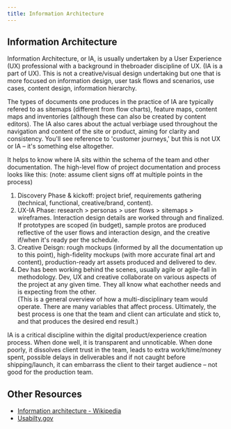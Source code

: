 ```yaml
---
title: Information Architecture
---
```

## Information Architecture

Information Architecture, or IA, is usually undertaken by a User Experience (UX) professional with a background in thebroader discipline of UX. (IA is a part of UX). This is not a creative/visual design undertaking but one that is more focused on information design, user task flows and scenarios, use cases, content design, information hierarchy.  

The types of documents one produces in the practice of IA are typically refered to as sitemaps (different from flow charts), feature maps, content maps and inventories (although these can also be created by content editors). The IA also cares about the actual verbiage used throughout the navigation and content of the site or product, aiming for clarity and consistency. You'll see reference to 'customer journeys,' but this is not UX or IA – it's something else altogether. 

It helps to know where IA sits within the schema of the team and other documentation. The high-level flow of project documentation and process looks like this: (note: assume client signs off at multiple points in the process)
1. Discovery Phase & kickoff: project brief, requirements gathering (technical, functional, creative/brand, content).
2. UX-IA Phase: research > personas > user flows > sitemaps > wireframes. Interaction design details are worked through and finalized. If prototypes are scoped (in budget), sample protos are produced reflective of the user flows and interaction design, and the creative if/when it's ready per the schedule.
3. Creative Deisgn: rough mockups (informed by all the documentation up to this point), high-fidelity mockups (with more accurate final art and content), production-ready art assets produced and delivered to dev.
4. Dev has been working behind the scenes, usually agile or agile-fall in methodology. Dev, UX and creative collaborate on various aspects of the project at any given time. They all know what eachother needs and is expecting from the other.<BR>
(This is a general overview of how a multi-disciplinary team would operate. There are many variables that affect process. Ultimately, the best process is one that the team and client can articulate and stick to, and that produces the desired end result.) 

IA is a critical discipline within the digital product/experience creation process. When done well, it is transparent and unnoticable. When done poorly, it dissolves client trust in the team, leads to extra work/time/money spent, possible delays in deliverables and if not caught before shipping/launch, it can embarrass the client to their target audience – not good for the production team.

## Other Resources

- [Information architecture - Wikipedia](https://en.wikipedia.org/wiki/Information_architecture)
- [Usabilty.gov](https://www.usability.gov/what-and-why/information-architecture.html)



